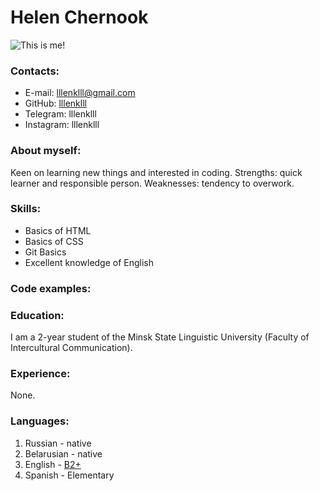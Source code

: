 # Helen Chernook
![This is me!](https://github.com/lllenklll/rsschool-cv/blob/gh-pages/photo_2021-12-26_22-42-43.jpg)
### Contacts:
- E-mail: lllenklll@gmail.com
- GitHub: [lllenklll](https://github.com/lllenklll)
- Telegram: lllenklll
- Instagram: lllenklll
### About myself:
Keen on learning new things and interested in coding. 
Strengths: quick learner and responsible person. 
Weaknesses: tendency to overwork.
### Skills:
- Basics of HTML
- Basics of CSS
- Git Basics
- Excellent knowledge of English
### Code examples:

### Education:
I am a 2-year student of the Minsk State Linguistic University (Faculty of Intercultural Communication).
### Experience:
None.
### Languages:
1. Russian - native
2. Belarusian - native
3. English - [B2+](https://training.epam.com/UserProfile#!/Main/?lang=ru)
4. Spanish - Elementary
